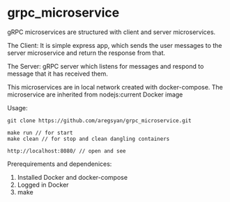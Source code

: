 # grpc_microservice


gRPC microservices are structured with client and server microservices. 

The Client: 
    It is simple express app, which sends the user messages to the server microservice and return the response from that. 

The Server:
    gRPC server which listens for messages and respond to message that it has received them.

This microservices are in local network created with docker-compose.
The microservice are inherited from nodejs:current Docker image

 
Usage:
```
git clone https://github.com/aregsyan/grpc_microservice.git

make run // for start
make clean // for stop and clean dangling containers

http://localhost:8080/ // open and see
```

Prerequirements and dependenices:

1. Installed Docker and docker-compose
2. Logged in Docker
3. make
